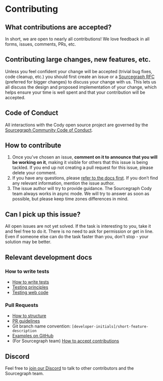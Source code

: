 # Contributing

## What contributions are accepted?

In short, we are open to nearly all contributions! We love feedback in all forms, issues, comments, PRs, etc.

## Contributing large changes, new features, etc.

Unless you feel confident your change will be accepted (trivial bug fixes, code cleanup, etc.) you should first create an issue or a [Sourcegraph RFC](https://handbook.sourcegraph.com/communication/rfcs#external-contributors) (preferred for bigger changes) to discuss your change with us. This lets us all discuss the design and proposed implementation of your change, which helps ensure your time is well spent and that your contribution will be accepted.

## Code of Conduct

All interactions with the Cody open source project are governed by the
[Sourcegraph Community Code of Conduct](https://handbook.sourcegraph.com/company-info-and-process/community/code_of_conduct/).

## How to contribute

1. Once you've chosen an issue, **comment on it to announce that you will be working on it**, making it visible for others that this issue is being tackled. If you end up not creating a pull request for this issue, please delete your comment.
1. If you have any questions, please [refer to the docs first](https://docs.sourcegraph.com/). If you don’t find any relevant information, mention the issue author.
1. The issue author will try to provide guidance. The Sourcegraph Cody team always works in async mode. We will try to answer as soon as possible, but please keep time zones differences in mind.

## Can I pick up this issue?

All open issues are not yet solved. If the task is interesting to you, take it and feel free to do it. There is no need to ask for permission or get in line. Even if someone else can do the task faster than you, don't stop - your solution may be better.

## Relevant development docs

### How to write tests

- [How to write tests](https://docs.sourcegraph.com/dev/how-to/testing)
- [Testing principles](https://docs.sourcegraph.com/dev/background-information/testing_principles)
- [Testing web code](https://docs.sourcegraph.com/dev/background-information/testing_web_code)

### Pull Requests

- [How to structure](https://docs.sourcegraph.com/dev/background-information/pull_request_reviews#what-makes-an-effective-pull-request-pr)
- [PR guidelines](https://handbook.sourcegraph.com/departments/engineering/dev/onboarding/pr-checklist/)
- Git branch name convention: `[developer-initials]/short-feature-description`
- [Examples on GitHub](https://github.com/sourcegraph/sourcegraph/pulls?q=is%3Apr+label%3Ateam%2Ffrontend-platform)
- (For Sourcegraph team) [How to accept contributions](https://docs.sourcegraph.com/dev/contributing/accepting_contribution)

## Discord

Feel free to [join our Discord](https://discord.com/servers/sourcegraph-969688426372825169) to talk to other contributors and the Sourcegraph team.
